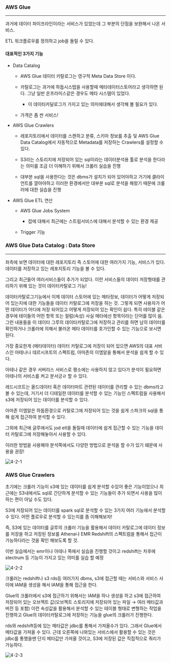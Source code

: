 ### AWS Glue

---

과거에 데이터 파이프라인이라는 서비스가 있었는데 그 부분의 단점을 보완해서 나온 서비스.

ETL 워크플로우를 정의하고 job을 돌릴 수 있다.

#### 대표적인 3가지 기능

- Data Catalog
    
    - AWS Glue 데이터 카탈로그는 영구적 Meta Data Store 이다.
    
    - 카탈로그는 과거에 하둡시스텝을 사용할때 메타데이터스토어라고 생각하면 된다. 그냥 일반 온프라미스같은 경우도 메타 시스템이 있었다. 
        
        - 이 데이타카달로그가 가지고 있는 의미에대해서 생각해 볼 필요가 있다.
    
    - 가격은 좀 싼 서비스!

- AWS Glue Crawlers

    - 레포지토리에서 데이터를 스캔하고 분류, 스키마 정보를 추출 및 AWS Glue Data Catalog에서 자동적으로 Metadata를 저장하는 Crawlers를 설정할 수 있다.
   
    - S3라는 스토리지에 저장되어 있는 sql이라는 데이터분석용 툴로 분석을 한다라는 의미를 조금 더 이해하기 위해서 크롤러 실습을 진행
    
    - 대부분 sql을 사용한다는 것은 dbms가 설치가 되어 있어야하고 거기에 클라이언트를 깔아야하고 이러한 환경에서만 대부분 sql로 분석을 해왔기 때문에 크롤러에 대한 실습을 진행

- AWS Glue ETL 연산

    - AWS Glue Jobs System

        - 잡에 대해서 최근에는 스트림서비스에 대해서 분석할 수 있는 환경 제공
    
    - Trigger 기능

### AWS Glue Data Catalog : Data Store

---

좌측에 보면 데이터에 대한 레포지토리 즉 스토어에 대한 여러가지 기능, 서비스가 있다. 데이터를 저장하고 있는 레포지토리 기능을 볼 수 있다. 

그리고 최근들어 여러서비스들이 추가가 되었다. 이런 서비스들의 데이터 저장형태를 관리하기 위해 있는 것이 데이터카탈로그 기능!

데이터카탈로그기능에서 이제 데이터 스토어에 있는 메타정보, 데이터가 어떻게 저장되어 있는지에 대한 기능들을 데이터 카탈로그에 저장을 하는 것. 그렇게 되면 사용자가 어떤 데이터가 어디에 저장 되어있고 어떻게 저장되어 있는 확인이 쉽다. 특히 테이블 같은 경우에 테이들의 어떤 항목 또는 컬럼(속성) 사실 메타에선 항목이라는 단어를 많이 씀. 그런 내용들을 이 데이타 그루의 데이타카탈로그에 저장하고 관리를 하면 남의 데이터를 확인하거나 크롤러에 의해서 불러온 메타 데이터를 호가인할 수 있는 기능으로 보시면 된다. 

가장 중요한게 (메타데이터) 데이터 카탈로그에 저장이 되어 있으면 AWS의 대표 서비스인 아테나나 데르시프트의 스펙트럼, 아마존의 이엠알을 통해서 분석을 쉽게 할 수 있다. 

아테나 같은 경우 서버리스 서비스로 평소에는 사용하지 않고 있다가 분석이 필요하면 아테나의 서비스를 켜고 분서긍ㄹ 할 수 있다.

레드시프트는 올드데이터 혹은 데이터마트 관련된 데이터를 관리할 수 있는 dbms라고 볼 수 있는데, 거기서 더 디테일한 데이터를 분석할 수 있는 기능인 스펙트럼을 사용해서 s3에 저장되어 있는 데이터를 분석할 수 있다.

아마존 이엠알은 하둡환경으로 카탈로그에 저장되어 있는 것을 쉽게 스파크의 sql을 통해 쉽게 접근하여 분석할 수 있다. 

그외에 최근에 글루에서도 jod etl을 돌릴때 데이터에 쉽게 접근할 수 있는 기능을 데이터 카탈로그에 저장해놓아서 사용할 수 있다. 

이러한 방법을 사용해야 분석쪽에서도 다양한 방법으로 분석을 할 수가 있기 떄문에 사용을 권장!

![4-2-1](https://user-images.githubusercontent.com/86764734/155843687-c8c35404-978f-40a7-8aca-f15429de54ae.png)

### AWS Glue Crawlers

초기에는 크롤러 기능이 s3에 있는 데이터를 쉽게 분석할 수있어 좋은 기능이었으나 최근에는 S3내에서도 sql로 간단하게 분석할 수 있는 기능들이 추가 되면서 사용을 많이 하는 편이 아닐 수도 있다. 

S3에 저장되어 있는  데이터를 spark sql로 분석할 수 있는 3가지 여러 기능에서 분석할 수 있다. 어떤 플로우로 분석할 수 있는지를 좀 이해해보자!

즉, S3에 있는 데이터를 글루의 크롤러 기능을 활용해서 데이터 카탈로그에 데이터 정보를 저장을 하고 저장된 정보를 Athena나 EMR Redshift의 스펙트럼을 통해서 접근이 가능하다라는 것을 확인 해보도록 할 것.

이번 실습에서는 emr이나 아테나 쪽에서 실습을 진행할 것이고 redshift는 차후에 stectrum 등 기능이 가지고 있는 의미를 실습 할 예정

![4-2-2](https://user-images.githubusercontent.com/86764734/155843709-5c462ebe-cf34-4e89-9e08-a3fca8559102.png)

크롤러는 redshift나 s3 rds등 여러가지 dbms,  s3에 접근할 때는 서비스와 서비스 사이에 IAM을 생성을 해서 IAM을 통해 접근을 한다. 

Glue의 크롤러에서 s3에 접근하기 위해서는 IAM을 하나 생성을 하고 s3에 접근하여 저장되어 있는 오브젝트 값(오브젝트 스토리지에 저장되어 있는 파일 → 여러 메타값과 버전 등 포함) 이런 속성값을 활용해서 분석할 수 있는 테이블 형태로 변형하는 작업을 진행하고 Glue의 데이터카탈로그에 저장하는 기능을 glue의 크롤러가 진행한다. 

rds와 redshift등에 있는 메타값은 jdbc를 통해서 가져올수가 있다. 그래서 Glue에서 메타값을 가져올 수 있다. 근데 오른쪽에 나와있는 서비스에서 활용할 수 있는 것은 jdbc를 통했을땐 단지 메타값만 가져올 것이고, S3에 저장된 값은 직접적으로 쿼리가 가능하다.

![4-2-3](https://user-images.githubusercontent.com/86764734/155843741-0cdd1e89-70c4-4ea8-9e1e-c0951b83f8f0.png)